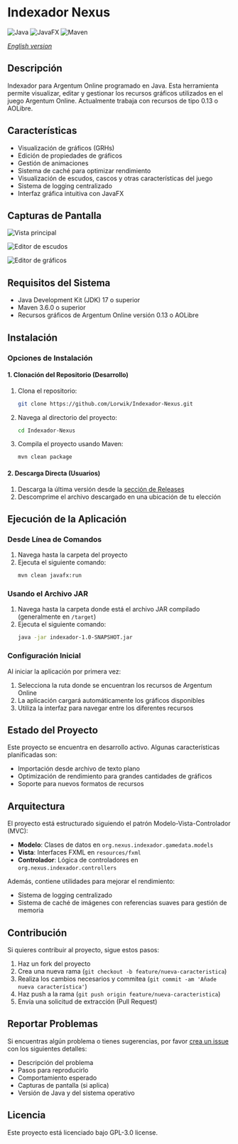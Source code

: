 # Indexador Nexus

![Java](https://img.shields.io/badge/Java-17-orange) ![JavaFX](https://img.shields.io/badge/JavaFX-17-blue) ![Maven](https://img.shields.io/badge/Maven-3.8.6-red)

*[English version](README.en.md)*

## Descripción

Indexador para Argentum Online programado en Java. Esta herramienta permite visualizar, editar y gestionar los recursos gráficos utilizados en el juego Argentum Online. Actualmente trabaja con recursos de tipo 0.13 o AOLibre.

## Características

- Visualización de gráficos (GRHs)
- Edición de propiedades de gráficos
- Gestión de animaciones
- Sistema de caché para optimizar rendimiento
- Visualización de escudos, cascos y otras características del juego
- Sistema de logging centralizado
- Interfaz gráfica intuitiva con JavaFX

## Capturas de Pantalla

![Vista principal](https://github.com/Lorwik/Indexador-Nexus/assets/1338437/ea753277-4461-4e4e-a67d-8397823a2500)

![Editor de escudos](https://github.com/Lorwik/Indexador-Nexus/assets/1338437/05fb4355-b4eb-48fb-81a1-d97ddff02761)

![Editor de gráficos](https://github.com/Lorwik/Indexador-Nexus/assets/1338437/bff3274b-6dec-459a-8141-245c3754563e)

## Requisitos del Sistema

- Java Development Kit (JDK) 17 o superior
- Maven 3.6.0 o superior
- Recursos gráficos de Argentum Online versión 0.13 o AOLibre

## Instalación

### Opciones de Instalación

#### 1. Clonación del Repositorio (Desarrollo)

1. Clona el repositorio:
   ```bash
   git clone https://github.com/Lorwik/Indexador-Nexus.git
   ```

2. Navega al directorio del proyecto:
   ```bash
   cd Indexador-Nexus
   ```

3. Compila el proyecto usando Maven:
   ```bash
   mvn clean package
   ```

#### 2. Descarga Directa (Usuarios)

1. Descarga la última versión desde la [sección de Releases](https://github.com/Lorwik/Indexador-Nexus/releases)
2. Descomprime el archivo descargado en una ubicación de tu elección

## Ejecución de la Aplicación

### Desde Línea de Comandos

1. Navega hasta la carpeta del proyecto
2. Ejecuta el siguiente comando:
   ```bash
   mvn clean javafx:run
   ```

### Usando el Archivo JAR

1. Navega hasta la carpeta donde está el archivo JAR compilado (generalmente en `/target`)
2. Ejecuta el siguiente comando:
   ```bash
   java -jar indexador-1.0-SNAPSHOT.jar
   ```

### Configuración Inicial

Al iniciar la aplicación por primera vez:

1. Selecciona la ruta donde se encuentran los recursos de Argentum Online
2. La aplicación cargará automáticamente los gráficos disponibles
3. Utiliza la interfaz para navegar entre los diferentes recursos

## Estado del Proyecto

Este proyecto se encuentra en desarrollo activo. Algunas características planificadas son:

- Importación desde archivo de texto plano
- Optimización de rendimiento para grandes cantidades de gráficos
- Soporte para nuevos formatos de recursos

## Arquitectura

El proyecto está estructurado siguiendo el patrón Modelo-Vista-Controlador (MVC):

- **Modelo**: Clases de datos en `org.nexus.indexador.gamedata.models`
- **Vista**: Interfaces FXML en `resources/fxml`
- **Controlador**: Lógica de controladores en `org.nexus.indexador.controllers`

Además, contiene utilidades para mejorar el rendimiento:
- Sistema de logging centralizado
- Sistema de caché de imágenes con referencias suaves para gestión de memoria

## Contribución

Si quieres contribuir al proyecto, sigue estos pasos:

1. Haz un fork del proyecto
2. Crea una nueva rama (`git checkout -b feature/nueva-caracteristica`)
3. Realiza los cambios necesarios y commitea (`git commit -am 'Añade nueva característica'`)
4. Haz push a la rama (`git push origin feature/nueva-caracteristica`)
5. Envía una solicitud de extracción (Pull Request)

## Reportar Problemas

Si encuentras algún problema o tienes sugerencias, por favor [crea un issue](https://github.com/Lorwik/Indexador-Nexus/issues/new) con los siguientes detalles:

- Descripción del problema
- Pasos para reproducirlo
- Comportamiento esperado
- Capturas de pantalla (si aplica)
- Versión de Java y del sistema operativo

## Licencia

Este proyecto está licenciado bajo GPL-3.0 license.

